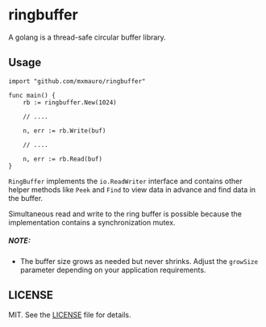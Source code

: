 # ringbuffer

A golang is a thread-safe circular buffer library.

## Usage

```golang
import "github.com/mxmauro/ringbuffer"

func main() {
	rb := ringbuffer.New(1024)

	// ....

	n, err := rb.Write(buf)

	// ....

	n, err := rb.Read(buf)
}
```

`RingBuffer` implements the `io.ReadWriter` interface and contains other helper methods like `Peek` and `Find` to view
data in advance and find data in the buffer.

Simultaneous read and write to the ring buffer is possible because the implementation contains a synchronization mutex.

##### NOTE:

* The buffer size grows as needed but never shrinks. Adjust the `growSize` parameter depending on your application
  requirements.

## LICENSE

MIT. See the [LICENSE](/LICENSE) file for details.
